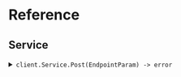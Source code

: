 # Reference
## Service
<details><summary><code>client.Service.Post(EndpointParam) -> error</code></summary>
<dl>
<dd>

#### 🔌 Usage

<dl>
<dd>

<dl>
<dd>

```go
client.Service.Post(
        context.TODO(),
        "endpointParam",
    )
}
```
</dd>
</dl>
</dd>
</dl>

#### ⚙️ Parameters

<dl>
<dd>

<dl>
<dd>

**endpointParam:** `string` 
    
</dd>
</dl>
</dd>
</dl>


</dd>
</dl>
</details>
